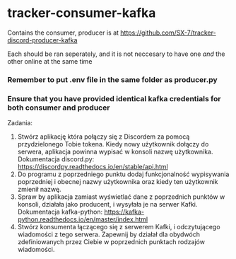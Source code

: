 # tracker-consumer-kafka
Contains the consumer, producer is at https://github.com/SX-7/tracker-discord-producer-kafka

Each should be ran seperately, and it is not neccesary to have one *and* the other online at the same time

### Remember to put .env file in the same folder as producer.py
### Ensure that you have provided identical kafka credentials for both consumer and producer

Zadania:
1. Stwórz aplikację która połączy się z Discordem za pomocą przydzielonego Tobie tokena. Kiedy nowy użytkownik dołączy do serwera, aplikacja powinna wypisać w konsoli nazwę użytkownika. Dokumentacja discord.py: https://discordpy.readthedocs.io/en/stable/api.html
2. Do programu z poprzedniego punktu dodaj funkcjonalność wypisywania poprzedniej i obecnej nazwy użytkownika oraz kiedy ten użytkownik zmienił nazwę.
3. Spraw by aplikacja zamiast wyświetlać dane z poprzednich punktów w konsoli, działała jako producent, i wysyłała je na serwer Kafki. 
Dokumentacja kafka-python: https://kafka-python.readthedocs.io/en/master/index.html
4. Stwórz konsumenta łączącego się z serwerem Kafki, i odczytującego wiadomości z tego serwera. Zapewnij by działał dla obydwóch zdefiniowanych przez Ciebie w poprzednich punktach rodzajów wiadomości.
